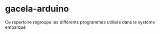 # gacela-arduino
Ce repertoire regroupe les différents programmes utilisés dans le système embarqué

